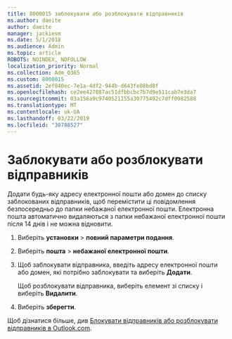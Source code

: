 ```yaml
---
title: 8000015 заблокувати або розблокувати відправників
ms.author: daeite
author: daeite
manager: jackiesm
ms.date: 5/1/2018
ms.audience: Admin
ms.topic: article
ROBOTS: NOINDEX, NOFOLLOW
localization_priority: Normal
ms.collection: Adm_O365
ms.custom: 8000015
ms.assetid: 2ef840ec-7e1a-4df2-944b-d643fe08bd8f
ms.openlocfilehash: ce2ee427887ac51dfbbcbc7b7d9e511cab7e3da7
ms.sourcegitcommit: 03a156a9c9740521155a30775492c7dff0982588
ms.translationtype: MT
ms.contentlocale: uk-UA
ms.lasthandoff: 03/22/2019
ms.locfileid: "30788527"
---
```

# <a name="block-or-unblock-senders"></a>Заблокувати або розблокувати відправників

Додати будь-яку адресу електронної пошти або домен до списку заблокованих відправників, щоб перемістити ці повідомлення безпосередньо до папки небажаної електронної пошти. Електронна пошта автоматично видаляються з папки небажаної електронної пошти після 14 днів і не можна відновити.
  
1. Виберіть **установки** \> **повний параметри подання**. 
    
2. Виберіть **пошта** \> **небажаної електронної пошти**. 
    
3. Щоб заблокувати відправника, введіть адресу електронної пошти або домен, які потрібно заблокувати та виберіть **Додати**. 
    
    Щоб розблокувати відправника, виберіть елемент зі списку і виберіть **Видалити**.
    
4. Виберіть **зберегти**. 
    
Щоб дізнатися більше, див [Блокувати відправників або розблокувати відправників в Outlook.com](https://go.microsoft.com/fwlink/p/?linkid=873133).
  

